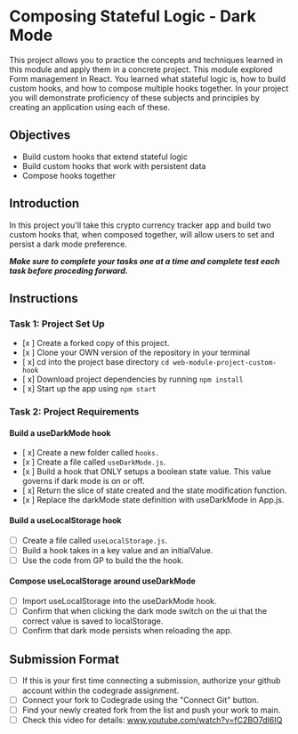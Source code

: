 # Composing Stateful Logic - Dark Mode

This project allows you to practice the concepts and techniques learned in this module and apply them in a concrete project. This module explored Form management in React. You learned what stateful logic is, how to build custom hooks, and how to compose multiple hooks together. In your project you will demonstrate proficiency of these subjects and principles by creating an application using each of these.

## Objectives

- Build custom hooks that extend stateful logic
- Build custom hooks that work with persistent data
- Compose hooks together

## Introduction

In this project you'll take this crypto currency tracker app and build two custom hooks that, when composed together, will allow users to set and persist a dark mode preference.

**_Make sure to complete your tasks one at a time and complete test each task before proceding forward._**

## Instructions

### Task 1: Project Set Up

- [x ] Create a forked copy of this project.
- [x ] Clone your OWN version of the repository in your terminal
- [ x] cd into the project base directory `cd web-module-project-custom-hook`
- [ x] Download project dependencies by running `npm install`
- [ x] Start up the app using `npm start`

### Task 2: Project Requirements

#### Build a useDarkMode hook

- [ x] Create a new folder called `hooks.`
- [x ] Create a file called `useDarkMode.js`.
- [x ] Build a hook that ONLY setups a boolean state value. This value governs if dark mode is on or off.
- [ x] Return the slice of state created and the state modification function.
- [x ] Replace the darkMode state definition with useDarkMode in App.js.

#### Build a useLocalStorage hook

- [ ] Create a file called `useLocalStorage.js`.
- [ ] Build a hook takes in a key value and an initialValue.
- [ ] Use the code from GP to build the the hook.

#### Compose useLocalStorage around useDarkMode

- [ ] Import useLocalStorage into the useDarkMode hook.
- [ ] Confirm that when clicking the dark mode switch on the ui that the correct value is saved to localStorage.
- [ ] Confirm that dark mode persists when reloading the app.

## Submission Format

- [ ] If this is your first time connecting a submission, authorize your github account within the codegrade assignment.
- [ ] Connect your fork to Codegrade using the "Connect Git" button.
- [ ] Find your newly created fork from the list and push your work to main.
- [ ] Check this video for details: www.youtube.com/watch?v=fC2BO7dI6IQ
